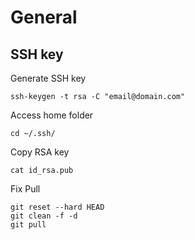 # General

## SSH key

Generate SSH key

	ssh-keygen -t rsa -C "email@domain.com"

Access home folder

	cd ~/.ssh/

Copy RSA key

	cat id_rsa.pub

Fix Pull

	git reset --hard HEAD
	git clean -f -d
	git pull
